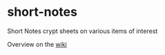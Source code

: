 # short-notes
Short Notes crypt sheets on various items of interest

Overview on the [wiki](https://github.com/vanettem/short-notes/wiki)
